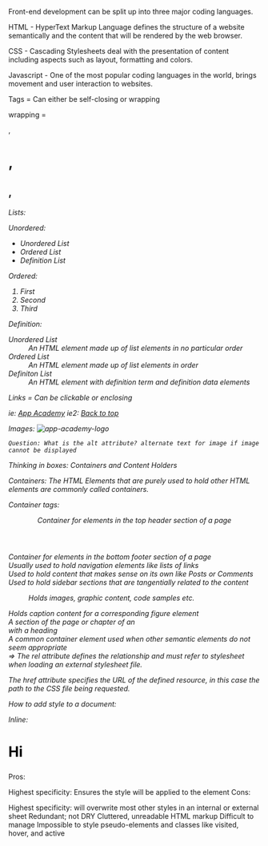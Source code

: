 Front-end development can be split up into three major coding languages.

HTML - HyperText Markup Language defines the structure of a website semantically and the content that will be rendered by the web browser.

CSS - Cascading Stylesheets deal with the presentation of content including aspects such as layout, formatting and colors.

Javascript - One of the most popular coding languages in the world, brings movement and user interaction to websites.


Tags = Can either be self-closing or wrapping

wrapping = <p>, <h1>, <h2>, <h6>

Lists: 

Unordered: 
<ul>
    <li>Unordered List</li>
    <li>Ordered List</li>
    <li>Definition List</li>
</ul>

Ordered: 
<ol>
    <li>First</li>
    <li>Second</li>
    <li>Third</li>
</ol>

Definition: 
<dl>
    <dt>Unordered List</dt>
    <dd>An HTML element made up of list elements in no particular order</dd>
    <dt>Ordered List</dt>
    <dd>An HTML element made up of list elements in order</dd>
    <dt>Definiton List</dt>
    <dd>An HTML element with definition term and definition data elements</dd>
</dl>

Links = Can be clickable or enclosing

ie: <a href="http://appacademy.io">App Academy</a>
ie2: <a name="top-of-page" />
     <a href="#top-of-page">Back to top</a> 

Images:
    <img src="http://appacademy.io/images/app-academy-logo.img" alt="app-academy-logo" />

    Question: What is the alt attribute? alternate text for image if image cannot be displayed

Thinking in boxes: Containers and Content Holders

Containers: The HTML Elements that are purely used to hold other HTML elements are commonly called containers.

Container tags: 

<header>
    Container for elements in the top header section of a page
</header>

<footer>
    Container for elements in the bottom footer section of a page
</footer>

<nav>
    Usually used to hold navigation elements like lists of links
</nav>

<article>
    Used to hold content that makes sense on its own like Posts or Comments
</article>

<aside>
    Used to hold sidebar sections that are tangentially related to the content
</aside>

<figure>
    Holds images, graphic content, code samples etc.
</figure>

<figcaption>
    Holds caption content for a corresponding figure element
</figcaption>

<section>
    A section of the page or chapter of an <article> with a heading
</section>

<div>
    A common container element used when other semantic elements do not seem appropriate
</div>

<script> 
    "Holds JS"
</script>

<link> => The rel attribute defines the relationship and must refer to stylesheet when loading an external stylesheet file.

The href attribute specifies the URL of the defined resource, in this case the path to the CSS file being requested.


How to add style to a document: 

Inline:
<h2 style="color: #000000; font-size: 2em;"> Hi </h2>


Pros:

Highest specificity: Ensures the style will be applied to the element
Cons:

Highest specificity: will overwrite most other styles in an internal or external sheet
Redundant; not DRY
Cluttered, unreadable HTML markup
Difficult to manage
Impossible to style pseudo-elements and classes like visited, hover, and active